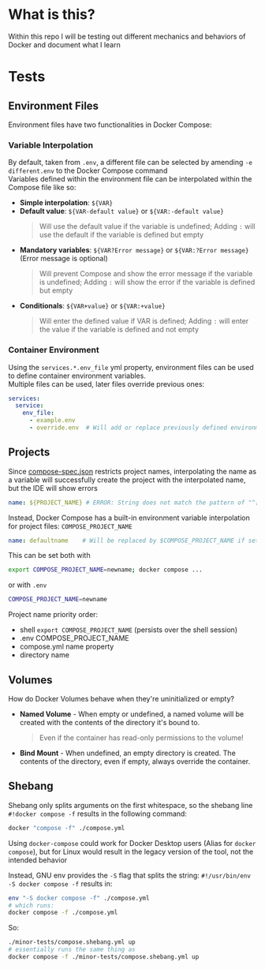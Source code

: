 # What is this?
Within this repo I will be testing out different mechanics and behaviors of Docker and document what I learn

# Tests
## Environment Files
Environment files have two functionalities in Docker Compose:
### Variable Interpolation
By default, taken from `.env`, a different file can be selected by amending `-e different.env` to the Docker Compose command<br>
Variables defined within the environment file can be interpolated within the Compose file like so:
- **Simple interpolation**: `${VAR}`
- **Default value**: `${VAR-default value}` or `${VAR:-default value}`
  > Will use the default value if the variable is undefined; Adding `:` will use the default if the variable is defined but empty
- **Mandatory variables**: `${VAR?Error message}` or `${VAR:?Error message}` (Error message is optional)
  > Will prevent Compose and show the error message if the variable is undefined; Adding `:` will show the error if the variable is defined but empty
- **Conditionals**: `${VAR+value}` or `${VAR:+value}`
  > Will enter the defined value if VAR is defined; Adding `:` will enter the value if the variable is defined and not empty

### Container Environment
Using the `services.*.env_file` yml property, environment files can be used to define container environment variables.<br>
Multiple files can be used, later files override previous ones:
```yml
services:
  service:
    env_file:
      - example.env
      - override.env  # Will add or replace previously defined environment variables
```

## Projects
Since [compose-spec.json](https://raw.githubusercontent.com/compose-spec/compose-spec/master/schema/compose-spec.json) restricts project names, interpolating the name as a variable will successfully create the project with the interpolated name, but the IDE will show errors
```yml
name: ${PROJECT_NAME} # ERROR: String does not match the pattern of "^[a-z0-9][a-z0-9_-]*$".yaml-schema: docker-compose.yml
```

Instead, Docker Compose has a built-in environment variable interpolation for project files: `COMPOSE_PROJECT_NAME`
```yml
name: defaultname    # Will be replaced by $COMPOSE_PROJECT_NAME if set
```
This can be set both with 
```bash
export COMPOSE_PROJECT_NAME=newname; docker compose ...
```
or with `.env`
```sh
COMPOSE_PROJECT_NAME=newname
```

Project name priority order:
- shell `export COMPOSE_PROJECT_NAME` (persists over the shell session)
- .env COMPOSE_PROJECT_NAME
- compose.yml name property
- directory name


## Volumes
How do Docker Volumes behave when they're uninitialized or empty?

- **Named Volume** - When empty or undefined, a named volume will be created with the contents of the directory it's bound to.
    > Even if the container has read-only permissions to the volume!
- **Bind Mount** - When undefined, an empty directory is created. The contents of the directory, even if empty, always override the container.

## Shebang
Shebang only splits arguments on the first whitespace, so the shebang line `#!docker compose -f` results in the following command: 
```sh
docker "compose -f" ./compose.yml
```

Using `docker-compose` could work for Docker Desktop users (Alias for `docker compose`), but for Linux would result in the legacy version of the tool, not the intended behavior

Instead, GNU env provides the `-S` flag that splits the string: `#!/usr/bin/env -S docker compose -f` results in:
```sh
env "-S docker compose -f" ./compose.yml
# which runs:
docker compose -f ./compose.yml
```

So:
```sh
./minor-tests/compose.shebang.yml up
# essentially runs the same thing as
docker compose -f ./minor-tests/compose.shebang.yml up
```